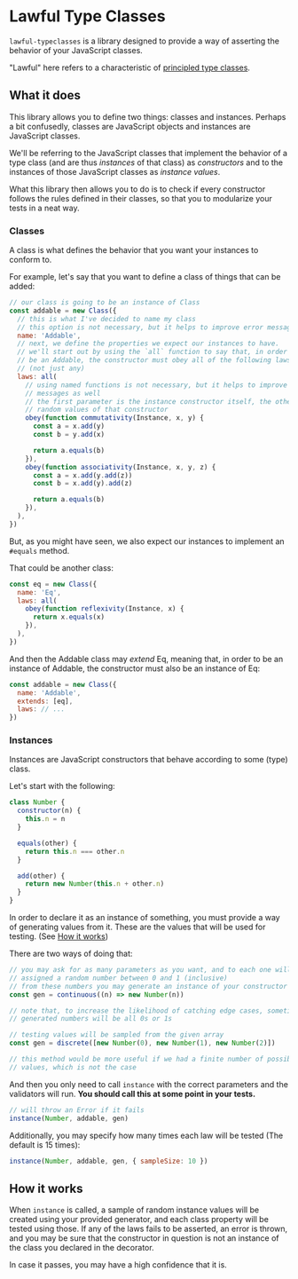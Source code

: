 # Lawful Type Classes

`lawful-typeclasses` is a library designed to provide a way of asserting
the behavior of your JavaScript classes.

"Lawful" here refers to a characteristic of [principled type classes](https://degoes.net/articles/principled-typeclasses).

## What it does

This library allows you to define two things: classes and instances. Perhaps
a bit confusedly, classes are JavaScript objects and instances are
JavaScript classes.

We'll be referring to the JavaScript classes that implement the behavior of
a type class (and are thus _instances_ of that class) as _constructors_ and
to the instances of those JavaScript classes as _instance values_.

What this library then allows you to do is to check if every constructor follows
the rules defined in their classes, so that you to modularize your tests in a
neat way.

### Classes

A class is what defines the behavior that you want your instances to
conform to.

For example, let's say that you want to define a class of things that can be
added:

```javascript
// our class is going to be an instance of Class
const addable = new Class({
  // this is what I've decided to name my class
  // this option is not necessary, but it helps to improve error messages
  name: 'Addable',
  // next, we define the properties we expect our instances to have.
  // we'll start out by using the `all` function to say that, in order to
  // be an Addable, the constructor must obey all of the following laws
  // (not just any)
  laws: all(
    // using named functions is not necessary, but it helps to improve error
    // messages as well
    // the first parameter is the instance constructor itself, the others are
    // random values of that constructor
    obey(function commutativity(Instance, x, y) {
      const a = x.add(y)
      const b = y.add(x)

      return a.equals(b)
    }),
    obey(function associativity(Instance, x, y, z) {
      const a = x.add(y.add(z))
      const b = x.add(y).add(z)

      return a.equals(b)
    }),
  ),
})
```

But, as you might have seen, we also expect our instances to implement an
`#equals` method.

That could be another class:

```javascript
const eq = new Class({
  name: 'Eq',
  laws: all(
    obey(function reflexivity(Instance, x) {
      return x.equals(x)
    }),
  ),
})
```

And then the Addable class may _extend_ Eq, meaning that, in order to be an
instance of Addable, the constructor must also be an instance of Eq:

```javascript
const addable = new Class({
  name: 'Addable',
  extends: [eq],
  laws: // ...
})
```

### Instances

Instances are JavaScript constructors that behave according to some (type)
class.

Let's start with the following:

```javascript
class Number {
  constructor(n) {
    this.n = n
  }

  equals(other) {
    return this.n === other.n
  }

  add(other) {
    return new Number(this.n + other.n)
  }
}
```

In order to declare it as an instance of something, you must provide a way of
generating values from it. These are the values that will be used for testing.
(See [How it works](#lt-how-it-works))

There are two ways of doing that:

```javascript
// you may ask for as many parameters as you want, and to each one will be
// assigned a random number between 0 and 1 (inclusive)
// from these numbers you may generate an instance of your constructor
const gen = continuous((n) => new Number(n))

// note that, to increase the likelihood of catching edge cases, sometimes the
// generated numbers will be all 0s or 1s
```

```javascript
// testing values will be sampled from the given array
const gen = discrete([new Number(0), new Number(1), new Number(2)])

// this method would be more useful if we had a finite number of possible
// values, which is not the case
```

And then you only need to call `instance` with the correct parameters and
the validators will run. **You should call this at some point in your tests.**

```javascript
// will throw an Error if it fails
instance(Number, addable, gen)
```

Additionally, you may specify how many times each law will be tested (The
default is 15 times):

```javascript
instance(Number, addable, gen, { sampleSize: 10 })
```

<h2 id="lt-how-it-works">How it works</h2>

When `instance` is called, a sample of random instance values will be created
using your provided generator, and each class property will be tested using
those.
If any of the laws fails to be asserted, an error is thrown, and you may be sure
that the constructor in question is not an instance of the class you declared in
the decorator.

In case it passes, you may have a high confidence that it is.
